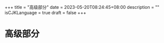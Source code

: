 +++
title = "高级部分"
date = 2023-05-20T08:24:45+08:00
description = ""
isCJKLanguage = true
draft = false
+++

# 高级部分

## 



